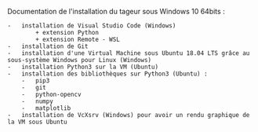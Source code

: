 Documentation de l'installation du tageur sous Windows 10 64bits :

    -   installation de Visual Studio Code (Windows)
            + extension Python
            + extension Remote - WSL
    -   installation de Git
    -   installation d'une Virtual Machine sous Ubuntu 18.04 LTS grâce au sous-système Windows pour Linux (Windows)
    -   installation Python3 sur la VM (Ubuntu)
    -   installation des bibliothèques sur Python3 (Ubuntu) :
        -   pip3
        -   git
        -   python-opencv
        -   numpy
        -   matplotlib
    -   installation de VcXsrv (Windows) pour avoir un rendu graphique de la VM sous Ubuntu